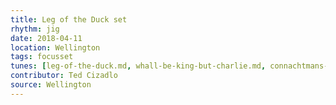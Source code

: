 ```yaml
---
title: Leg of the Duck set
rhythm: jig
date: 2018-04-11
location: Wellington
tags: focusset
tunes: [leg-of-the-duck.md, whall-be-king-but-charlie.md, connachtmans-rambles.md]
contributor: Ted Cizadlo
source: Wellington
---
```

